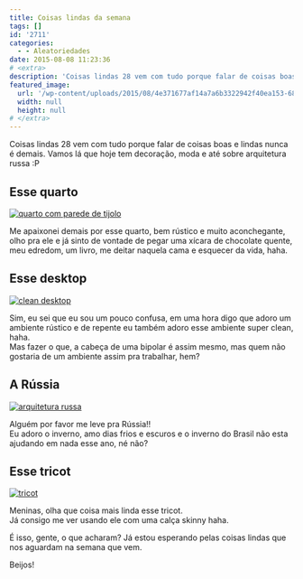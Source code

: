 ```yaml
---
title: Coisas lindas da semana
tags: []
id: '2711'
categories:
  - - Aleatoriedades
date: 2015-08-08 11:23:36
# <extra>
description: 'Coisas lindas 28 vem com tudo porque falar de coisas boas e lindas nunca é demais. Vamos lá que hoje tem decoração, moda e até sobre arquitetura russa 😛 Esse quarto &nbsp; Me apaixonei demais por esse quarto, bem rústico e muito aconchegante, olho pra ele e já sinto de vontade de pegar uma xícara de chocolate quente, meu edredom, um livro, me deitar naquela cama e esquecer da vida, haha. Esse desktop Sim, eu sei que eu sou um pouco confusa, em uma hora digo que adoro um ambiente rústico e de repente eu também adoro esse ambiente super clean, haha. Mas fazer o que, a cabeça de uma bipolar é assim mesmo, mas quem não gostaria de um ambiente assim pra trabalhar, hem? A Rússia Alguém por favor me leve pra Rússia!! Eu adoro o inverno, amo dias &hellip;'
featured_image: 
  url: '/wp-content/uploads/2015/08/4e371677af14a7a6b3322942f40ea153-685x1024.jpg'
  width: null
  height: null
# </extra>
---
```


Coisas lindas 28 vem com tudo porque falar de coisas boas e lindas nunca é demais. Vamos lá que hoje tem decoração, moda e até sobre arquitetura russa :P

## Esse quarto

[![quarto com parede de tijolo ](/wp-content/uploads/2015/08/4e371677af14a7a6b3322942f40ea153-685x1024.jpg)](/wp-content/uploads/2015/08/4e371677af14a7a6b3322942f40ea153.jpg)

Me apaixonei demais por esse quarto, bem rústico e muito aconchegante, olho pra ele e já sinto de vontade de pegar uma xícara de chocolate quente, meu edredom, um livro, me deitar naquela cama e esquecer da vida, haha.

## Esse desktop

[![clean desktop](/wp-content/uploads/2015/08/5fb2fd964eccdcd86d74aa8f05767fc6-683x1024.jpg)](/wp-content/uploads/2015/08/5fb2fd964eccdcd86d74aa8f05767fc6.jpg)

Sim, eu sei que eu sou um pouco confusa, em uma hora digo que adoro um ambiente rústico e de repente eu também adoro esse ambiente super clean, haha.  
Mas fazer o que, a cabeça de uma bipolar é assim mesmo, mas quem não gostaria de um ambiente assim pra trabalhar, hem?

## A Rússia

[![arquitetura russa](/wp-content/uploads/2015/08/0982908243e9f492fd50934d9b71c7bb-654x1024.jpg)](/wp-content/uploads/2015/08/0982908243e9f492fd50934d9b71c7bb.jpg)

Alguém por favor me leve pra Rússia!!  
Eu adoro o inverno, amo dias frios e escuros e o inverno do Brasil não esta ajudando em nada esse ano, né não?

## Esse tricot

[![tricot](/wp-content/uploads/2015/08/tricot-683x1024.jpg)](/wp-content/uploads/2015/08/tricot.jpg)

Meninas, olha que coisa mais linda esse tricot.  
Já consigo me ver usando ele com uma calça skinny haha.

É isso, gente, o que acharam? Já estou esperando pelas coisas lindas que nos aguardam na semana que vem.

Beijos!
